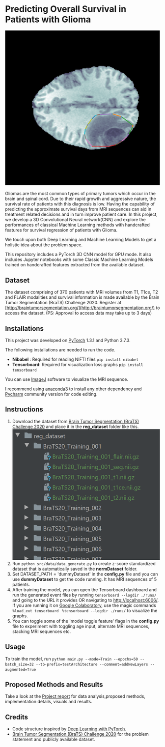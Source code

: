 # Predicting Overall Survival in Patients with Glioma
![MainbrainImage](fig/TradeM.PNG)

Gliomas are the most common types of primary tumors which occur in the brain and spinal cord. Due to their rapid growth and aggressive nature, the survival rate of patients with this diagnosis is low. Having the capability of predicting the approximate survival days from MRI sequences can aid in treatment related decisions and in turn improve patient care. In this project, we develop a 3D Convolutional Neural network(CNN) and explore the performances of classical Machine Learning methods with handcrafted features for survival regression of patients with Glioma.

We touch upon both Deep Learning and Machine Learning Models to get a holistic idea about the problem space.

This repository includes a PyTorch 3D CNN model for GPU mode. It also includes Jupyter notebooks with some Classic Machine Learning Models trained on handcrafted features extracted from the available dataset.

## Dataset
The dataset comprising of 370 patients with MRI volumes from T1, T1ce, T2 and FLAIR modalities and survival information is made available by the Brain Tumor Segmentation (BraTS) Challenge 2020. Register at [http://braintumorsegmentation.org/](http://braintumorsegmentation.org/) to access the dataset. (PS: Approval to access data may take up to 3 days)

## Installations
 This project was developed on [PyTorch](https://pytorch.org/)  1.3.1 and Python 3.7.3. 

The following installations are needed to run the code.
 - **Nibabel** : Required for reading NIFTI files
`pip install nibabel`
 - **Tensorboard**: Required for visualization loss graphs
	 `pip install tensorboard`
	 
You can use [ImageJ](https://imagej.nih.gov/ij/download.html)  software to visualize the MRI sequence.

I recommend using [anaconda3](https://conda.io/docs/user-guide/install/download.html) to install any other dependency and [Pycharm](https://www.jetbrains.com/pycharm/) community version for code editing. 

## Instructions

 1. Download the dataset from [Brain Tumor Segmentation (BraTS) Challenge 2020](http://braintumorsegmentation.org/) and place it in the **reg_dataset** folder like this.
![FileStruct](fig/filestruct.PNG) 
 2. Run `python src/data/data_generate.py` to create z-score standardized dataset that is automatically saved in the **normDataset** folder.
 3. Set DATASET_PATH = 'dummyDataset' in the **config.py** file and you can use **dummyDataset** to get the code running. It has MRI sequences of 5 patients.
 4. After training the model, you can open the Tensorboard dashboard and run the generated event files by running  `tensorboard --logdir ./runs/` and going to the URL it provides OR navigating to [http://localhost:6006/](http://localhost:6006/). 
 If you are running it on [Google Colaboratory](https://colab.research.google.com/notebooks/intro.ipynb), use the magic commands <br>`%load_ext tensorboard `
`%tensorboard --logdir ./runs/` to visualize the graphs.
 5. You can toggle some of the 'model toggle feature' flags in the **config.py** file to experiment with toggling age input, alternate MRI sequences, stacking MRI sequences etc.

## Usage
To train the model, run
`python main.py --mode=Train --epochs=50 --batch_size=32 --tb-prefix=testArchitecture --comment=addNewLayers --augmented=True
`

## Proposed Methods and Results
Take a look at the [Project report](SurvivalDaysReport.pdf) for data analysis,proposed methods, implementation details, visuals and results.

## Credits

 - Code structure inspired by [Deep Learning with PyTorch](https://www.manning.com/books/deep-learning-with-pytorch).
 - [Brain Tumor Segmentation (BraTS) Challenge 2020](http://braintumorsegmentation.org/) for the problem statement and publicly available dataset.
